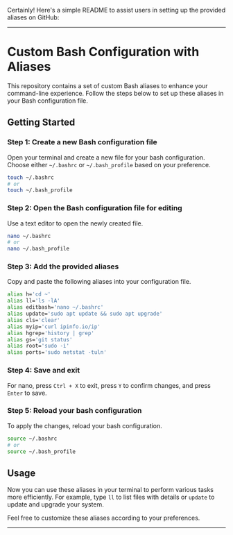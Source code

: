 Certainly! Here's a simple README to assist users in setting up the provided aliases on GitHub:

---

# Custom Bash Configuration with Aliases

This repository contains a set of custom Bash aliases to enhance your command-line experience. Follow the steps below to set up these aliases in your Bash configuration file.

## Getting Started

### Step 1: Create a new Bash configuration file

Open your terminal and create a new file for your bash configuration. Choose either `~/.bashrc` or `~/.bash_profile` based on your preference.

```bash
touch ~/.bashrc
# or
touch ~/.bash_profile
```

### Step 2: Open the Bash configuration file for editing

Use a text editor to open the newly created file.

```bash
nano ~/.bashrc
# or
nano ~/.bash_profile
```

### Step 3: Add the provided aliases

Copy and paste the following aliases into your configuration file.

```bash
alias h='cd ~'
alias ll='ls -lA'
alias editbash='nano ~/.bashrc'
alias update='sudo apt update && sudo apt upgrade'
alias cls='clear'
alias myip='curl ipinfo.io/ip'
alias hgrep='history | grep'
alias gs='git status'
alias root='sudo -i'
alias ports='sudo netstat -tuln'
```

### Step 4: Save and exit

For nano, press `Ctrl + X` to exit, press `Y` to confirm changes, and press `Enter` to save.

### Step 5: Reload your bash configuration

To apply the changes, reload your bash configuration.

```bash
source ~/.bashrc
# or
source ~/.bash_profile
```

## Usage

Now you can use these aliases in your terminal to perform various tasks more efficiently. For example, type `ll` to list files with details or `update` to update and upgrade your system.

Feel free to customize these aliases according to your preferences.

---

